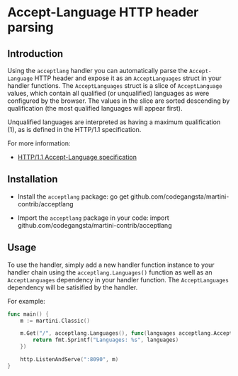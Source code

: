 # Accept-Language HTTP header parsing

## Introduction

Using the `acceptlang` handler you can automatically parse the `Accept-Language` HTTP header and expose it as an `AcceptLanguages` struct in your handler functions. The `AcceptLanguages` struct is a slice of `AcceptLanguage` values, which contain all qualified (or unqualified) languages as were configured by the browser. The values in the slice are sorted descending by qualification (the most qualified languages will appear first).

Unqualified languages are interpreted as having a maximum qualification (1), as is defined in the HTTP/1.1 specification.

For more information:
* [HTTP/1.1 Accept-Language specification](http://www.w3.org/Protocols/rfc2616/rfc2616-sec14.html#sec14.4) 

## Installation

* Install the `acceptlang` package:
    go get github.com/codegangsta/martini-contrib/acceptlang

* Import the `acceptlang` package in your code:
    import github.com/codegangsta/martini-contrib/acceptlang

## Usage

To use the handler, simply add a new handler function instance to your 
handler chain using the `acceptlang.Languages()` function as well as an 
`AcceptLanguages` dependency in your handler function. The `AcceptLanguages` dependency will be satisified by the handler.

For example:

```go
func main() {
    m := martini.Classic()

    m.Get("/", acceptlang.Languages(), func(languages acceptlang.AcceptLanguages) string {
        return fmt.Sprintf("Languages: %s", languages)
    })

    http.ListenAndServe(":8090", m)
}
```

